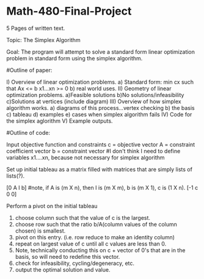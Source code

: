 Math-480-Final-Project
======================

5 Pages of written text. 

Topic: The Simplex Algorithm

Goal: The program will attempt to solve a standard form linear optimization problem in standard form using
      the simplex algorithm. 

#Outline of paper:

I) Overview of linear optimization problems.
      a) Standard form:
            min cx
            such that Ax <= b
            x1...xn >= 0
      b) real world uses.
II) Geometry of linear optimization problems.
      a)Feasible solutions
      b)No solutions/infeasibility
      c)Solutions at vertices (include diagram)
III) Overview of how simplex algorithm works.
      a) diagrams of this process...vertex checking
      b) the basis
      c) tableau
      d) examples
      e) cases when simplex algorithm fails
IV) Code for the simplex aglorithm
V) Example outputs. 
      

#Outline of code:

Input objective function and constraints
  c = objective vector
  A = constraint coefficient vector
  b = constraint vector
  #I don't think I need to define variables x1....xn, because not necessary for simplex algorithm
  
Set up initial tableau as a matrix filled with matrices that are simply lists of lists(?).

  [0  A I b]  #note, if A is (m X n), then I is (m X m), b is (m X 1), c is (1 X n).
  [-1 c 0 0]

Perform a pivot on the initial tableau

  1. choose column such that the value of c is the largest.
  2. choose row such that the ratio b/A(column values of the column chosen) is smallest.
  3. pivot on this entry. (i.e. row reduce to make an identity column)
  4. repeat on largest value of c until all c values are less than 0.
  5. Note, technically conducting this on c + vector of 0's that are in the basis, so will need to redefine this vector.
  6. check for infeasibility, cycling/degeneracy, etc.
  7. output the optimal solution and value. 


  
  







